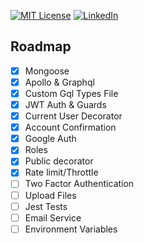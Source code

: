 [![MIT License][license-shield]][license-url]
[![LinkedIn][linkedin-shield]][linkedin-url]

## Roadmap

- [x] Mongoose
- [x] Apollo & Graphql
- [x] Custom Gql Types File
- [x] JWT Auth & Guards
- [x] Current User Decorator
- [x] Account Confirmation
- [x] Google Auth
- [x] Roles
- [x] Public decorator
- [x] Rate limit/Throttle
- [ ] Two Factor Authentication
- [ ] Upload Files
- [ ] Jest Tests
- [ ] Email Service
- [ ] Environment Variables

[license-shield]: https://img.shields.io/github/license/othneildrew/Best-README-Template.svg?style=for-the-badge
[license-url]: https://github.com/othneildrew/Best-README-Template/blob/master/LICENSE.txt
[linkedin-shield]: https://img.shields.io/badge/-LinkedIn-black.svg?style=for-the-badge&logo=linkedin&colorB=555
[linkedin-url]: https://www.linkedin.com/in/flav1o/
